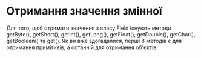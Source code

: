 # Отримання значення змінної
Для того, щоб отримати значення з класу Field існують методи getByte(), getShort(), getInt(), getLong(), getFloat(), getDouble(), getChar(), getBoolean() та get(). Як ви вже здогадалися, перші 8 методів є для отримання примітивів, а останній для отримання об'єктів.